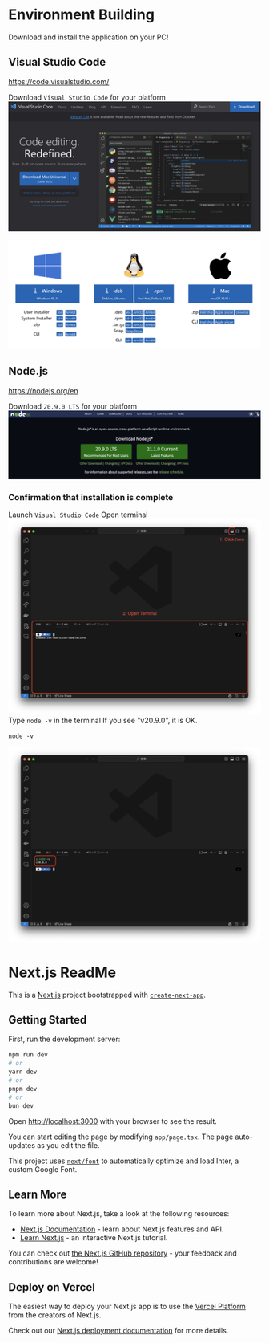 # Environment Building

Download and install the application on your PC!

## Visual Studio Code
https://code.visualstudio.com/

Download `Visual Studio Code` for your platform
![Visual Studio Code](./docs/images/1.png)

![Visual Studio Code](./docs/images/2.png)

## Node.js
https://nodejs.org/en

Download `20.9.0 LTS` for your platform
![Node.js](./docs/images/4.png)

### Confirmation that installation is complete
Launch `Visual Studio Code`
Open terminal
![Visual Studio Code](./docs/images/3.png)
Type `node -v` in the terminal
If you see "v20.9.0", it is OK.
```
node -v
```
![Node.js](./docs/images/5.png)

# Next.js ReadMe

This is a [Next.js](https://nextjs.org/) project bootstrapped with [`create-next-app`](https://github.com/vercel/next.js/tree/canary/packages/create-next-app).

## Getting Started

First, run the development server:

```bash
npm run dev
# or
yarn dev
# or
pnpm dev
# or
bun dev
```

Open [http://localhost:3000](http://localhost:3000) with your browser to see the result.

You can start editing the page by modifying `app/page.tsx`. The page auto-updates as you edit the file.

This project uses [`next/font`](https://nextjs.org/docs/basic-features/font-optimization) to automatically optimize and load Inter, a custom Google Font.

## Learn More

To learn more about Next.js, take a look at the following resources:

- [Next.js Documentation](https://nextjs.org/docs) - learn about Next.js features and API.
- [Learn Next.js](https://nextjs.org/learn) - an interactive Next.js tutorial.

You can check out [the Next.js GitHub repository](https://github.com/vercel/next.js/) - your feedback and contributions are welcome!

## Deploy on Vercel

The easiest way to deploy your Next.js app is to use the [Vercel Platform](https://vercel.com/new?utm_medium=default-template&filter=next.js&utm_source=create-next-app&utm_campaign=create-next-app-readme) from the creators of Next.js.

Check out our [Next.js deployment documentation](https://nextjs.org/docs/deployment) for more details.
